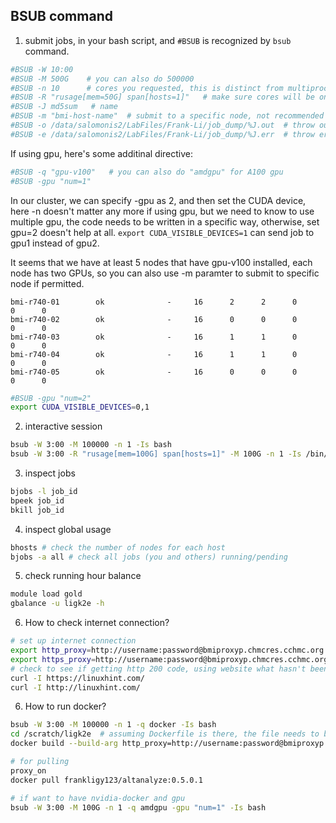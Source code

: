 ## BSUB command


1. submit jobs, in your bash script, and `#BSUB` is recognized by `bsub` command.

```bash
#BSUB -W 10:00   
#BSUB -M 500G    # you can also do 500000
#BSUB -n 10      # cores you requested, this is distinct from multiprocessing.cpu_counts(), the latter tells you all the available cores in the host.
#BSUB -R "rusage[mem=50G] span[hosts=1]"   # make sure cores will be on the same host, otherwise, non MPI-aware program won't able to detect cores in another host, also rusage is used to define how much memory each host should have for MPI-aware program
#BSUB -J md5sum   # name
#BSUB -m "bmi-host-name"  # submit to a specific node, not recommended to use in general instead letting the LSF scheduler do the job
#BSUB -o /data/salomonis2/LabFiles/Frank-Li/job_dump/%J.out  # throw output
#BSUB -e /data/salomonis2/LabFiles/Frank-Li/job_dump/%J.err  # throw error
```

If using gpu, here's some additinal directive:

```bash
#BSUB -q "gpu-v100"   # you can also do "amdgpu" for A100 gpu
#BSUB -gpu "num=1"
```

In our cluster, we can specify -gpu as 2, and then set the CUDA device, here -n doesn't matter any more if using gpu,
but we need to know to use multiple gpu, the code needs to be written in a specific way, otherwise, set gpu=2 doesn't help at all.
`export CUDA_VISIBLE_DEVICES=1` can send job to gpu1 instead of gpu2.

It seems that we have at least 5 nodes that have gpu-v100 installed, each node has two GPUs, so you can also use -m paramter to submit to specific node if permitted.

```
bmi-r740-01        ok              -     16      2      2      0      0      0
bmi-r740-02        ok              -     16      0      0      0      0      0
bmi-r740-03        ok              -     16      1      1      0      0      0
bmi-r740-04        ok              -     16      1      1      0      0      0
bmi-r740-05        ok              -     16      0      0      0      0      0
```

```bash
#BSUB -gpu "num=2"
export CUDA_VISIBLE_DEVICES=0,1
```

2. interactive session
```bash
bsub -W 3:00 -M 100000 -n 1 -Is bash
bsub -W 3:00 -R "rusage[mem=100G] span[hosts=1]" -M 100G -n 1 -Is /bin/bash
```

3. inspect jobs
```bash
bjobs -l job_id
bpeek job_id
bkill job_id
```

4. inspect global usage
```bash
bhosts # check the number of nodes for each host
bjobs -a all # check all jobs (you and others) running/pending
```

5. check running hour balance
```bash
module load gold
gbalance -u ligk2e -h
```

6. How to check internet connection?
```bash
# set up internet connection
export http_proxy=http://username:password@bmiproxyp.chmcres.cchmc.org:80
export https_proxy=http://username:password@bmiproxyp.chmcres.cchmc.org:80
# check to see if getting http 200 code, using website what hasn't been whitelisted otherwise it doesn't matter
curl -I https://linuxhint.com/
curl -I http://linuxhint.com/
```

6. How to run docker?
```bash
bsub -W 3:00 -M 100000 -n 1 -q docker -Is bash
cd /scratch/ligk2e  # assuming Dockerfile is there, the file needs to be in /scratch folder when using docker
docker build --build-arg http_proxy=http://username:password@bmiproxyp.chmcres.cchmc.org:80 --build-arg https_proxy=http://username:password@bmiproxyp.chmcres.cchmc.org:80 --no-cache -t icgc .

# for pulling
proxy_on
docker pull frankligy123/altanalyze:0.5.0.1

# if want to have nvidia-docker and gpu
bsub -W 3:00 -M 100G -n 1 -q amdgpu -gpu "num=1" -Is bash
```










